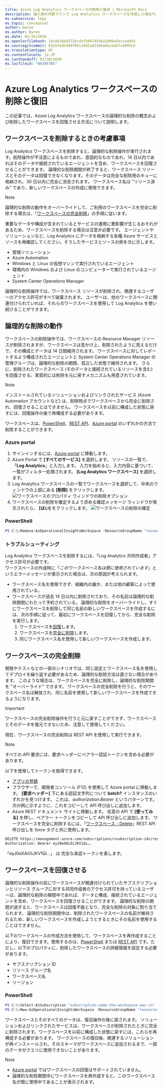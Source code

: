 ```yaml
---
title: Azure Log Analytics ワークスペースの削除と復旧 | Microsoft Docs
description: 個人用の月額プランで Log Analytics ワークスペースを作成した場合や、ワークスペース モデルを再構築する場合に、Log Analytics ワークスペースを削除する方法について説明します。
ms.subservice: logs
ms.topic: conceptual
author: bwren
ms.author: bwren
ms.date: 01/14/2020
ms.openlocfilehash: 1dceb3db4572ecdaf504745dba1099a5eccead43
ms.sourcegitcommit: 632e7ed5449f85ca502ad216be8ec5dd7cd093cb
ms.translationtype: HT
ms.contentlocale: ja-JP
ms.lasthandoff: 03/30/2020
ms.locfileid: "80395785"
---
```

# <a name="delete-and-recover-azure-log-analytics-workspace"></a>Azure Log Analytics ワークスペースの削除と復旧

この記事では、Azure Log Analytics ワークスペースの論理的な削除の概念および削除したワークスペースを回復させる方法について説明します。 

## <a name="considerations-when-deleting-a-workspace"></a>ワークスペースを削除するときの考慮事項

Log Analytics ワークスペースを削除すると、論理的な削除操作が実行されます。削除操作が不注意によるものであれ、意図的なものであれ、14 日以内であればそのデータや接続されているエージェントを含め、ワークスペースを回復させることができます。 論理的な削除期間が終了すると、ワークスペース リソースとそのデータは回復できなくなります。そのデータは完全な削除用のキューに格納され、30 日以内に完全に消去されます。 ワークスペース名は "リリース済み" であり、新しいワークスペースの作成に使用できます。

> [!NOTE]
> 論理的な削除の動作をオーバーライドして、ご利用のワークスペースを完全に削除する場合は、「[ワークスペースの完全削除](#permanent-workspace-delete)」の手順に従います。

重要なデータや構成が含まれているとサービスの運用に悪影響が生じるおそれがあるため、ワークスペースを削除する場合は注意が必要です。 エージェントやソリューションなど、Log Analytics にデータを格納する各種 Azure サービスとソースを再確認してください。そうしたサービスとソースの例を次に示します。

* 管理ソリューション
* Azure Automation
* Windows と Linux の仮想マシンで実行されているエージェント
* 環境内の Windows および Linux のコンピューターで実行されているエージェント
* System Center Operations Manager

論理的な削除操作では、ワークスペース リソースが削除され、関連するユーザーのアクセス許可がすべて破棄されます。 ユーザーは、他のワークスペースに関連付けられていれば、それらのワークスペースを使用して Log Analytics を使い続けることができます。

## <a name="soft-delete-behavior"></a>論理的な削除の動作

ワークスペースの削除操作では、ワークスペースの Resource Manager リソースが削除されますが、ワークスペースは見かけ上、削除されたように見えるだけで、その構成とデータは 14 日間維持されます。 ワークスペースに対してレポートするよう構成されたエージェントと System Center Operations Manager の管理グループは、論理的な削除の期間、孤立した状態で維持されます。 さらに、削除されたワークスペース (そのデータと接続されているリソースを含む) を回復させる、実質的には削除を元に戻すメカニズムも用意されています。

> [!NOTE] 
> インストールされているソリューションおよびリンクされたサービス (Azure Automation アカウントなど) は、削除時点でワークスペースから完全に削除され、回復させることはできません。 ワークスペースを以前に構成した状態に戻すには、回復操作の後で再構成する必要があります。

ワークスペースは、[PowerShell](https://docs.microsoft.com/powershell/module/azurerm.operationalinsights/remove-azurermoperationalinsightsworkspace?view=azurermps-6.13.0)、[REST API](https://docs.microsoft.com/rest/api/loganalytics/workspaces/delete)、[Azure portal](https://portal.azure.com) のいずれかの方法で削除することができます。

### <a name="azure-portal"></a>Azure portal

1. サインインするには、[Azure portal](https://portal.azure.com) に移動します。 
2. Azure Portal で **[すべてのサービス]** を選択します。 リソースの一覧で、「**Log Analytics**」と入力します。 入力を始めると、入力内容に基づいて、一覧がフィルター処理されます。 **[Log Analytics ワークスペース]** を選択します。
3. Log Analytics ワークスペースの一覧でワークスペースを選択して、中央のウィンドウの上部にある **[削除]** をクリックします。
   ![ワークスペースのプロパティ ウィンドウの削除オプション](media/delete-workspace/log-analytics-delete-workspace.png)
4. ワークスペースの削除を確定するよう求める確認メッセージ ウィンドウが表示されたら、 **[はい]** をクリックします。
   ![ワークスペースの削除の確定](media/delete-workspace/log-analytics-delete-workspace-confirm.png)

### <a name="powershell"></a>PowerShell
```PowerShell
PS C:\>Remove-AzOperationalInsightsWorkspace -ResourceGroupName "resource-group-name" -Name "workspace-name"
```

### <a name="troubleshooting"></a>トラブルシューティング

Log Analytics ワークスペースを削除するには、「Log Analytics 共同作成者」アクセス許可が必要です。<br>
ワークスペースの作成時に「*このワークスペース名は既に使用されています*」というエラーメッセージが表示された場合は、次の原因が考えられます。
* ワークスペース名を使用できず、組織内の誰か、または他の顧客によって使用されている。
* ワークスペースが過去 14 日以内に削除されており、その名前は論理的な削除期間にわたって予約されている。 論理的な削除をオーバーライドし、すぐにワークスペースを削除して同じ名前の新しいワークスペースを作成するには、次の手順に従って、最初にワークスペースを回復してから、完全な削除を実行します。<br>
   1. ワークスペースを[回復](https://docs.microsoft.com/azure/azure-monitor/platform/delete-workspace#recover-workspace)します。
   2. ワークスペースを[完全に削除](https://docs.microsoft.com/azure/azure-monitor/platform/delete-workspace#permanent-workspace-delete)します。
   3. 同じワークスペース名を使用して新しいワークスペースを作成します。


## <a name="permanent-workspace-delete"></a>ワークスペースの完全削除
開発やテストなどの一部のシナリオでは、同じ設定とワークスペース名を使用してデプロイを繰り返す必要があるため、論理的な削除方法は適さない場合があります。 このような場合は、ワークスペースを完全に削除し、論理的な削除期間を "オーバーライド" できます。 ワークスペースの完全削除を行うと、そのワークスペース名は解放され、同じ名前を使用して新しいワークスペースを作成できるようになります。


> [!IMPORTANT]
> ワークスペースの完全削除操作を行うと元に戻すことができず、ワークスペースとそのデータを復元できないため、注意して使用してください。

現在、ワークスペースの完全削除は REST API を使用して実行できます。

> [!NOTE]
> すべての API 要求には、要求ヘッダーにベアラー認証トークンを含める必要があります。
>
> 以下を使用してトークンを取得できます。
> - [アプリの登録](https://docs.microsoft.com/graph/auth/auth-concepts#access-tokens)
> - ブラウザーで、開発者コンソール (F12) を使用して Azure portal に移動します。 **[要求ヘッダー]** 下にある認証文字列について **batch?** インスタンスのいずれかを見つけます。 これは、*authorization:Bearer <token>* というパターンです。 次の例に示すように、これをコピーして API 呼び出しに追加します。
> - Azure REST ドキュメント サイトに移動します。 任意の API で **[使ってみる]** を押し、ベアラー トークンをコピーして API 呼び出しに追加します。
ワークスペースを完全に削除するには、「[ワークスペース - Delete]( https://docs.microsoft.com/rest/api/loganalytics/workspaces/delete)」REST API 呼び出しを force タグと共に使用します。
>
> ```rst
> DELETE https://management.azure.com/subscriptions/<subscription-id>/resourcegroups/<resource-group-name>/providers/Microsoft.OperationalInsights/workspaces/<workspace-name>?api-version=2015-11-01-preview&force=true
> Authorization: Bearer eyJ0eXAiOiJKV1Qi….
> ```
「eyJ0eXAiOiJKV1Qi...」 は 完全な承認トークンを表します。

## <a name="recover-workspace"></a>ワークスペースを回復させる

論理的な削除操作の前にワークスペースが関連付けられていたサブスクリプションとリソース グループに対する共同作成者のアクセス許可を持っているユーザーは、論理的な削除の期間中であれば、データと構成、接続されているエージェントを含め、ワークスペースを回復させることができます。 論理的な削除の期間が過ぎると、ワークスペースは回復不能となり、完全な削除の対象に割り当てられます。 論理的な削除期間中は、削除されたワークスペースの名前が維持されるため、新しいワークスペースを作成しようとするときにその名前を使用することはできません。  

以下のワークスペースの作成方法を使用して、ワークスペースを再作成することにより、復旧できます。使用するのは、[PowerShell](https://docs.microsoft.com/powershell/module/az.operationalinsights/New-AzOperationalInsightsWorkspace) または [REST API]( https://docs.microsoft.com/rest/api/loganalytics/workspaces/createorupdate) です。ただし、以下のプロパティに、削除したワークスペースの詳細情報を設定する必要があります。

* サブスクリプション ID
* リソース グループ名
* ワークスペース名
* リージョン

### <a name="powershell"></a>PowerShell
```PowerShell
PS C:\>Select-AzSubscription "subscription-name-the-workspace-was-in"
PS C:\>New-AzOperationalInsightsWorkspace -ResourceGroupName "resource-group-name-the-workspace-was-in" -Name "deleted-workspace-name" -Location "region-name-the-workspace-was-in"
```

ワークスペースとそのすべてのデータは、復旧操作の後に戻されます。 ソリューションおよびリンクされたサービスは、ワークスペースが削除されたときに完全に削除されます。ワークスペースを以前に構成した状態に戻すには、これらを再構成する必要があります。 ワークスペースの復旧後、関連するソリューションが再インストールされ、そのスキーマがワークスペースに追加されるまで、一部のデータがクエリに使用できないことがあります。

> [!NOTE]
> * [Azure portal](https://portal.azure.com) ではワークスペースの回復はサポートされていません。 
> * 論理的な削除期間中にワークスペースを再作成すると、このワークスペース名が既に使用中であることが表示されます。 
> 
